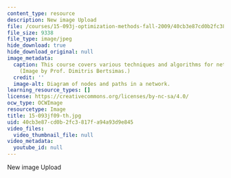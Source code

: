 ```yaml
---
content_type: resource
description: New image Upload
file: /courses/15-093j-optimization-methods-fall-2009/40cb3e87cd0b2fc3817fa94a93d9e845_15-093jf09-th.jpg
file_size: 9338
file_type: image/jpeg
hide_download: true
hide_download_original: null
image_metadata:
  caption: This course covers various techniques and algorithms for network optimization.
    (Image by Prof. Dimitris Bertsimas.)
  credit: ''
  image-alt: Diagram of nodes and paths in a network.
learning_resource_types: []
license: https://creativecommons.org/licenses/by-nc-sa/4.0/
ocw_type: OCWImage
resourcetype: Image
title: 15-093jf09-th.jpg
uid: 40cb3e87-cd0b-2fc3-817f-a94a93d9e845
video_files:
  video_thumbnail_file: null
video_metadata:
  youtube_id: null
---
```

New image Upload